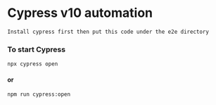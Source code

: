 # Cypress v10 automation

`Install cypress first then put this code under the e2e directory`

### To start Cypress

`npx cypress open`

#### or

`npm run cypress:open`
